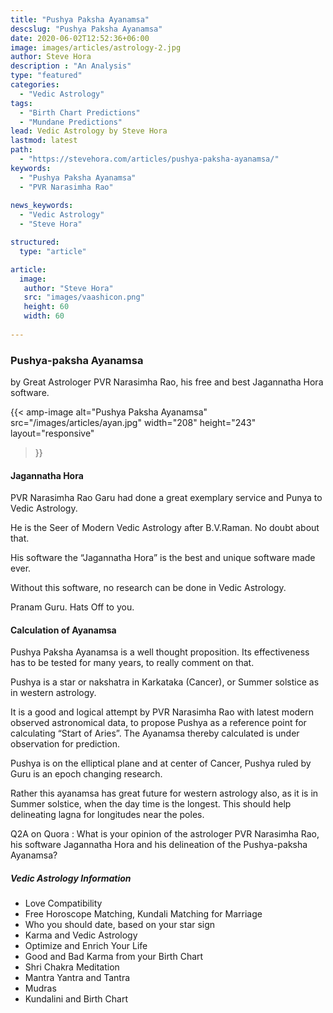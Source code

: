 ```yaml
---
title: "Pushya Paksha Ayanamsa"
descslug: "Pushya Paksha Ayanamsa"
date: 2020-06-02T12:52:36+06:00
image: images/articles/astrology-2.jpg
author: Steve Hora
description : "An Analysis"
type: "featured"
categories: 
  - "Vedic Astrology"
tags:
  - "Birth Chart Predictions"
  - "Mundane Predictions"
lead: Vedic Astrology by Steve Hora
lastmod: latest 
path:
  - "https://stevehora.com/articles/pushya-paksha-ayanamsa/"
keywords:
  - "Pushya Paksha Ayanamsa"
  - "PVR Narasimha Rao"
  
news_keywords:
  - "Vedic Astrology"
  - "Steve Hora"

structured:
  type: "article"

article:
  image:
   author: "Steve Hora"
   src: "images/vaashicon.png"
   height: 60
   width: 60
  
---
```


### Pushya-paksha Ayanamsa
by Great Astrologer PVR Narasimha Rao, his free and best Jagannatha Hora software.

{{< amp-image
  alt="Pushya Paksha Ayanamsa"
  src="/images/articles/ayan.jpg"
  width="208"
  height="243"
  layout="responsive"
>}}

#### Jagannatha Hora

PVR Narasimha Rao Garu had done a great exemplary service and Punya to Vedic Astrology.

He is the Seer of Modern Vedic Astrology after B.V.Raman. No doubt about that.

His software the “Jagannatha Hora” is the best and unique software made ever.

Without this software, no research can be done in Vedic Astrology.

Pranam Guru. Hats Off to you.

#### Calculation of Ayanamsa

Pushya Paksha Ayanamsa is a well thought proposition. Its effectiveness has to be tested for many years, to really comment on that.

Pushya is a star or nakshatra in Karkataka (Cancer), or Summer solstice as in western astrology.


It is a good and logical attempt by PVR Narasimha Rao with latest modern observed astronomical data, to propose Pushya as a reference point for calculating “Start of Aries”. The Ayanamsa thereby calculated is under observation for prediction.

Pushya is on the elliptical plane and at center of Cancer, Pushya ruled by Guru is an epoch changing research.

Rather this ayanamsa has great future for western astrology also, as it is in Summer solstice, when the day time is the longest. This should help delineating lagna for longitudes near the poles.

Q2A on Quora : What is your opinion of the astrologer PVR Narasimha Rao, his software Jagannatha Hora and his delineation of the Pushya-paksha Ayanamsa?

##### Vedic Astrology Information

* Love Compatibility
* Free Horoscope Matching, Kundali Matching for Marriage
* Who you should date, based on your star sign
* Karma and Vedic Astrology
* Optimize and Enrich Your Life
* Good and Bad Karma from your Birth Chart
* Shri Chakra Meditation
* Mantra Yantra and Tantra
* Mudras
* Kundalini and Birth Chart